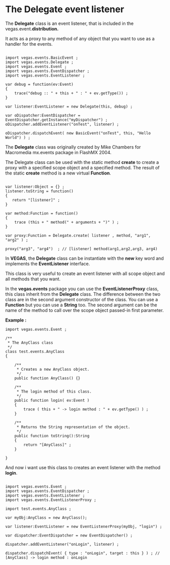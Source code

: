 # The Delegate event listener #

The **Delegate** class is an event listener, that is included in the vegas.event.**distribution.**

It acts as a proxy to any method of any object that you want to use as a handler for the events.

```

import vegas.events.BasicEvent ;
import vegas.events.Delegate ;
import vegas.events.Event ;
import vegas.events.EventDispatcher ;
import vegas.events.EventListener ;

var debug = function(ev:Event) 
{
	trace("debug :: " + this + " : " + ev.getType()) ;
}

var listener:EventListener = new Delegate(this, debug) ;

var oDispatcher:EventDispatcher = EventDispatcher.getInstance("myDispatcher") ;
oDispatcher.addEventListener("onTest", listener) ;

oDispatcher.dispatchEvent( new BasicEvent("onTest", this, "Hello World") ) ;

```

The **Delegate** class was originally created by Mike Chambers for Macromedia mx.events package in FlashMX 2004.

The Delegate class can be used with the static method **create** to create a proxy with a specified scope object and a specified method. The result of the static **create** method is a new virtual **Function**.

```

var listener:Object = {} ;
listener.toString = function()
{
   return "[listener]" ;
}    

var method:Function = function()
{
    trace (this + " method(" + arguments + ")" ) ;
}

var proxy:Function = Delegate.create( listener , method, "arg1", "arg2" ) ;

proxy("arg3", "arg4")  ; // [listener] method(arg1,arg2,arg3, arg4)

```

In **VEGAS**, the **Delegate** class can be instantiate with the **new** key word and implements the **EventListener** interface.

This class is very useful to create an event listener with all scope object and all methods that you want.

In the **vegas.events** package you can use the **EventListenerProxy** class, this class inherit from the **Delegate** class. The difference between the two class are in the second argument constructor of the class. You can use a **Function** but you can use a **String** too. The second argument can be the name of the method to call over the scope object passed-in first parameter.

**Example :**

```
import vegas.events.Event ;

/**
 * The AnyClass class
 */
class test.events.AnyClass 
{

    /**
     * Creates a new AnyClass object.
     */
    public function AnyClass() {}
    
    /**
     * The login method of this class.
     */
    public function login( ev:Event ) 
    {
        trace ( this + " -> login method : " + ev.getType() ) ;
    }
    
    /**
     * Returns the String representation of the object.
     */
    public function toString():String 
    {
        return "[AnyClass]" ;
    }
    
}
```

And now i want use this class to creates an event listener with the method **login**.

```

import vegas.events.Event ;
import vegas.events.EventDispatcher ;
import vegas.events.EventListener ;
import vegas.events.EventListenerProxy ;

import test.events.AnyClass ;

var myObj:AnyClass = new AnyClass();

var listener:EventListener = new EventListenerProxy(myObj, "login") ;

var dispatcher:EventDispatcher = new EventDispatcher() ;

dispatcher.addEventListener("onLogin", listener) ;

dispatcher.dispatchEvent( { type : "onLogin", target : this } ) ; // [AnyClass] -> login method : onLogin

```